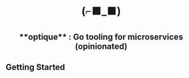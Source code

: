 <h1 align="center"><b>(⌐■_■)</b><h1/>

<h2 align="center">**optique** : Go tooling for microservices (opinionated)</h2>

## Getting Started

